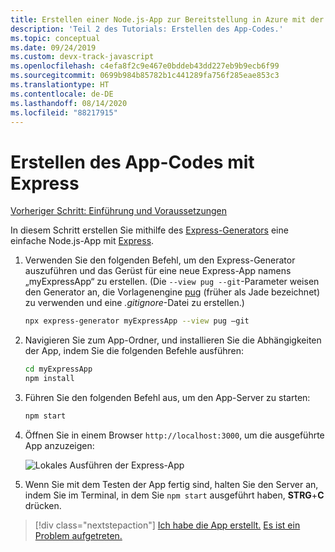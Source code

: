 ```yaml
---
title: Erstellen einer Node.js-App zur Bereitstellung in Azure mit der Azure-Befehlszeilenschnittstelle (Azure CLI)
description: 'Teil 2 des Tutorials: Erstellen des App-Codes.'
ms.topic: conceptual
ms.date: 09/24/2019
ms.custom: devx-track-javascript
ms.openlocfilehash: c4efa8f2c9e467e0bddeb43dd227eb9b9ecb6f99
ms.sourcegitcommit: 0699b984b85782b1c441289fa756f285eae853c3
ms.translationtype: HT
ms.contentlocale: de-DE
ms.lasthandoff: 08/14/2020
ms.locfileid: "88217915"
---
```

# <a name="create-the-app-code-using-express"></a>Erstellen des App-Codes mit Express

[Vorheriger Schritt: Einführung und Voraussetzungen](tutorial-vscode-azure-cli-node-01.md)

In diesem Schritt erstellen Sie mithilfe des [Express-Generators](https://expressjs.com/en/starter/generator.html) eine einfache Node.js-App mit [Express](https://www.expressjs.com).

1. Verwenden Sie den folgenden Befehl, um den Express-Generator auszuführen und das Gerüst für eine neue Express-App namens „myExpressApp“ zu erstellen. (Die `--view pug --git`-Parameter weisen den Generator an, die Vorlagenengine [pug](https://pugjs.org/api/getting-started.html) (früher als Jade bezeichnet) zu verwenden und eine *.gitignore*-Datei zu erstellen.)

    ```bash
    npx express-generator myExpressApp --view pug –git
    ```

1. Navigieren Sie zum App-Ordner, und installieren Sie die Abhängigkeiten der App, indem Sie die folgenden Befehle ausführen:

    ```bash
    cd myExpressApp
    npm install
    ```

1. Führen Sie den folgenden Befehl aus, um den App-Server zu starten:

    ```bash
    npm start
    ```

1. Öffnen Sie in einem Browser `http://localhost:3000`, um die ausgeführte App anzuzeigen:

    ![Lokales Ausführen der Express-App](media/azure-cli/local-app.png)

1. Wenn Sie mit dem Testen der App fertig sind, halten Sie den Server an, indem Sie im Terminal, in dem Sie `npm start` ausgeführt haben, **STRG**+**C** drücken.

> [!div class="nextstepaction"]
> [Ich habe die App erstellt.](tutorial-vscode-azure-cli-node-03.md) [Es ist ein Problem aufgetreten.](https://www.research.net/r/PWZWZ52?tutorial=node-deployment&step=express)
